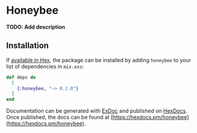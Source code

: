 # Honeybee

**TODO: Add description**

## Installation

If [available in Hex](https://hex.pm/docs/publish), the package can be installed
by adding `honeybee` to your list of dependencies in `mix.exs`:

```elixir
def deps do
  [
    {:honeybee, "~> 0.1.0"}
  ]
end
```

Documentation can be generated with [ExDoc](https://github.com/elixir-lang/ex_doc)
and published on [HexDocs](https://hexdocs.pm). Once published, the docs can
be found at [https://hexdocs.pm/honeybee](https://hexdocs.pm/honeybee).

